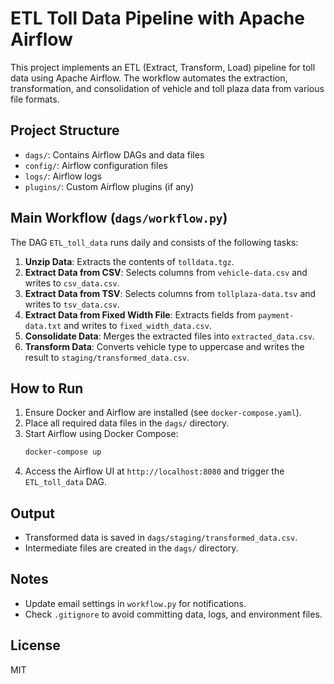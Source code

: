 # ETL Toll Data Pipeline with Apache Airflow

This project implements an ETL (Extract, Transform, Load) pipeline for toll data using Apache Airflow. The workflow automates the extraction, transformation, and consolidation of vehicle and toll plaza data from various file formats.

## Project Structure
- `dags/`: Contains Airflow DAGs and data files
- `config/`: Airflow configuration files
- `logs/`: Airflow logs
- `plugins/`: Custom Airflow plugins (if any)

## Main Workflow (`dags/workflow.py`)
The DAG `ETL_toll_data` runs daily and consists of the following tasks:

1. **Unzip Data**: Extracts the contents of `tolldata.tgz`.
2. **Extract Data from CSV**: Selects columns from `vehicle-data.csv` and writes to `csv_data.csv`.
3. **Extract Data from TSV**: Selects columns from `tollplaza-data.tsv` and writes to `tsv_data.csv`.
4. **Extract Data from Fixed Width File**: Extracts fields from `payment-data.txt` and writes to `fixed_width_data.csv`.
5. **Consolidate Data**: Merges the extracted files into `extracted_data.csv`.
6. **Transform Data**: Converts vehicle type to uppercase and writes the result to `staging/transformed_data.csv`.

## How to Run
1. Ensure Docker and Airflow are installed (see `docker-compose.yaml`).
2. Place all required data files in the `dags/` directory.
3. Start Airflow using Docker Compose:
   ```zsh
   docker-compose up
   ```
4. Access the Airflow UI at `http://localhost:8080` and trigger the `ETL_toll_data` DAG.

## Output
- Transformed data is saved in `dags/staging/transformed_data.csv`.
- Intermediate files are created in the `dags/` directory.

## Notes
- Update email settings in `workflow.py` for notifications.
- Check `.gitignore` to avoid committing data, logs, and environment files.

## License
MIT
